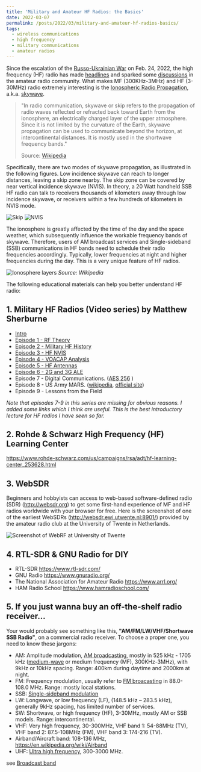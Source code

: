 ```yaml
---
title: 'Military and Amateur HF Radios: the Basics'
date: 2022-03-07
permalink: /posts/2022/03/military-and-amateur-hf-radios-basics/
tags:
  - wireless communications
  - high frequency
  - military communications
  - amateur radios
---
```


Since the escalation of the [Russo-Ukrainian War](https://en.wikipedia.org/wiki/2022_Russian_invasion_of_Ukraine) on Feb. 24, 2022, the high frequency (HF) radio has made [headlines](https://www.nytimes.com/2022/03/03/business/media/bbc-shortwave-radio-ukraine.html) and sparked some [discussions](https://www.rtl-sdr.com/radio-related-news-occurring-in-the-russia-ukraine-conflict/) in the amateur radio community. What makes MF (300KHz-3MHz) and HF (3-30MHz) radio extremely interesting is the [Ionospheric Radio Propagation](https://www.electronics-notes.com/articles/antennas-propagation/ionospheric/hf-propagation-basics.php), a.k.a. [skywave](https://en.wikipedia.org/wiki/Skywave).

> "In radio communication, skywave or skip refers to the propagation of radio waves reflected or refracted back toward Earth from the ionosphere, an electrically charged layer of the upper atmosphere. Since it is not limited by the curvature of the Earth, skywave propagation can be used to communicate beyond the horizon, at intercontinental distances. It is mostly used in the shortwave frequency bands."
>
> Source: [Wikipedia](https://en.wikipedia.org/wiki/Skywave)

Specifically, there are two modes of skywave propagation, as illustrated in the following figures. Low incidence skywave can reach to longer distances, leaving a skip zone nearby. The skip zone can be covered by near vertical incidence skywave (NVIS). In theory, a 20 Watt handheld SSB HF radio can talk to receivers thousands of kilometers away through low incidence skywave, or receivers within a few hundreds of kilometers in NVIS mode.

![Skip](https://i.imgur.com/UKseQ9x.jpg)
![NVIS](https://i.imgur.com/LW34csx.jpg)

The ionosphere is greatly affected by the time of the day and the space weather, which subsequently influence the workable frequency bands of skywave. Therefore, users of AM broadcast services and Single-sideband (SSB) communications in HF bands need to schedule their radio frequencies accordingly. Typically, lower frequencies at night and higher frequencies during the day. This is a very unique feature of HF radios.

![Ionosphere layers](https://upload.wikimedia.org/wikipedia/commons/7/7e/Ionosphere_Layers_en.svg)
_Source: Wikipedia_

The following educational materials can help you better understand HF radio:

## 1. Military HF Radios (Video series) by Matthew Sherburne
- [Intro](https://www.youtube.com/watch?v=dZSLM7iFVMg)
- [Episode 1 - RF Theory](https://www.youtube.com/watch?v=lzjYSoYuoXI)
- [Episode 2 - Military HF History](https://www.youtube.com/watch?v=AoI1RHQuZWQ)
- [Episode 3 - HF NVIS](https://www.youtube.com/watch?v=PBQ0c1_3Ugw)
- [Episode 4 - VOACAP Analysis](https://www.youtube.com/watch?v=QEBho6Xvzdo)
- [Episode 5 - HF Antennas](https://www.youtube.com/watch?v=wdrIOKXF7jE)
- [Episode 6 - 2G and 3G ALE](https://www.youtube.com/watch?v=3viGM7AHvPM)
- Episode 7 - Digital Communications. ([AES 256](https://en.wikipedia.org/wiki/Advanced_Encryption_Standard) )
- Episode 8 - US Army MARS. ([wikipedia](https://en.wikipedia.org/wiki/Military_Auxiliary_Radio_System), [official site](https://www.usarmymars.org/))
- Episode 9 - Lessons from the Field

_Note that episodes 7-9 in this series are missing for obvious reasons. I added some links which I think are useful. This is the best introductory lecture for HF radios I have seen so far._ 

## 2. Rohde & Schwarz High Frequency (HF) Learning Center
<https://www.rohde-schwarz.com/us/campaigns/rsa/adt/hf-learning-center_253628.html>

## 3. WebSDR
Beginners and hobbyists can access to  web-based software-defined radio (SDR) (<http://websdr.org>) to get some first-hand experience of MF and HF radios worldwide with your browser for free. Here is the screenshot of one of the earliest WebSDRs (<http://websdr.ewi.utwente.nl:8901/>) provided by the amateur radio club at the University of Twente in Netherlands.

![Screenshot of WebRF at University of Twente](https://i.imgur.com/2lAKPc9.png)

## 4. RTL-SDR & GNU Radio for DIY

- RTL-SDR <https://www.rtl-sdr.com/>
- GNU Radio <https://www.gnuradio.org/>
- The National Association for Amateur Radio <https://www.arrl.org/>
- HAM Radio School <https://www.hamradioschool.com/>

## 5. If you just wanna buy an off-the-shelf radio receiver...
Your would probably see something like this, **"AM/FM/LW/VHF/Shortwave SSB Radio"**, on a commercial radio receiver. To choose a proper one, you need to know these jargons:

- AM: Amplitude modulation, [AM broadcasting](https://en.wikipedia.org/wiki/AM_broadcasting), mostly in 525 kHz - 1705 kHz ([medium-wave](https://en.wikipedia.org/wiki/Medium_wave) or medium frequency (MF), 300KHz-3MHz), with 9kHz or 10kHz spacing. Range: 400km during daytime and 2000km at night.
- FM: Frequency modulation, usually refer to [FM broacasting](https://en.wikipedia.org/wiki/FM_broadcasting) in 88.0-108.0 MHz. Range: mostly local stations.
- SSB: [Single-sideband modulation](https://en.wikipedia.org/wiki/Single-sideband_modulation)
- LW: Longwave, or low frequency (LF), (148.5 kHz – 283.5 kHz), generally 9kHz spacing, has limited number of services.
- SW: Shortwave, or high frequency (HF), 3-30MHz, mostly AM or SSB models. Range: intercontinental. 
- VHF: Very high frequency, 30-300MHz, VHF band 1: 54-88MHz (TV), VHF band 2: 87.5-108MHz (FM), VHF band 3: 174-216 (TV).
- Airband/Aircraft band: 108-136 MHz, <https://en.wikipedia.org/wiki/Airband>
- UHF: [Ultra high frequency](https://en.wikipedia.org/wiki/Ultra_high_frequency), 300-3000 MHz.

see [Broadcast band](https://en.wikipedia.org/wiki/Broadcast_band)